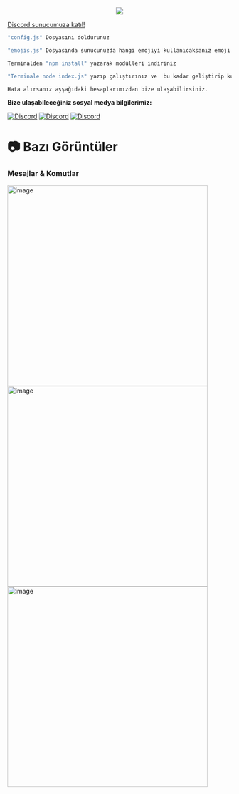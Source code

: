 <div align="center">
    <img src="https://komarev.com/ghpvc/?username=ShewnDev&color=yellow"/>
</div>


<a href="https://discord.gg/flydev" target="_blank">Discord sunucumuza katıl!</a>


```js
"config.js" Dosyasını doldurunuz

"emojis.js" Dosyasında sunucunuzda hangi emojiyi kullanıcaksanız emoji adını yazın

Terminalden "npm install" yazarak modülleri indiriniz

"Terminale node index.js" yazıp çalıştırınız ve  bu kadar geliştirip kullanın :D

Hata alırsanız aşşağıdaki hesaplarımızdan bize ulaşabilirsiniz.
```

**Bize ulaşabileceğiniz sosyal medya bilgilerimiz:**

 [![Discord](https://lanyard.cnrad.dev/api/693185687758962698)](https://discord.com/users/693185687758962698)
 [![Discord](https://lanyard.cnrad.dev/api/1185163404609073173)](https://discord.com/users/1185163404609073173)
 [![Discord](https://lanyard.cnrad.dev/api/1179280051443867728)](https://discord.com/users/1179280051443867728)


# 📷 Bazı Görüntüler

### Mesajlar & Komutlar

 <img width="450" alt="image" src="https://resmim.net/cdn/2024/08/09/WVP7OK.jpg">

 
 <img width="450" alt="image" src="https://resmim.net/cdn/2024/08/09/WVPtqM.jpg">


 <img width="450" alt="image" src="https://resmim.net/cdn/2024/08/09/WVP48h.jpg">
